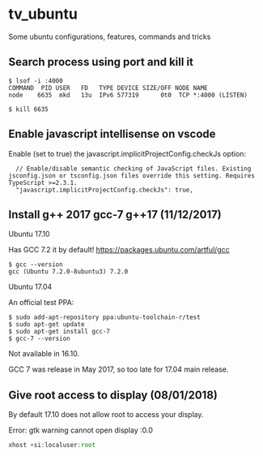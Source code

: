 # **tv_ubuntu**
Some ubuntu configurations, features, commands and tricks

## **Search process using port and kill it**
```
$ lsof -i :4000
COMMAND  PID USER   FD   TYPE DEVICE SIZE/OFF NODE NAME
node    6635  mkd   13u  IPv6 577319      0t0  TCP *:4000 (LISTEN)

$ kill 6635
```
## **Enable javascript intellisense on vscode**

Enable (set to true) the javascript.implicitProjectConfig.checkJs option:

```
  // Enable/disable semantic checking of JavaScript files. Existing jsconfig.json or tsconfig.json files override this setting. Requires TypeScript >=2.3.1.
  "javascript.implicitProjectConfig.checkJs": true,
```

## **Install g++ 2017 gcc-7 g++17 (11/12/2017)**

Ubuntu 17.10

Has GCC 7.2 it by default! https://packages.ubuntu.com/artful/gcc
```
$ gcc --version
gcc (Ubuntu 7.2.0-8ubuntu3) 7.2.0
```

Ubuntu 17.04

An official test PPA:

```
$ sudo add-apt-repository ppa:ubuntu-toolchain-r/test
$ sudo apt-get update
$ sudo apt-get install gcc-7
$ gcc-7 --version
```

Not available in 16.10.

GCC 7 was release in May 2017, so too late for 17.04 main release.

## Give root access to display (08/01/2018)

By default 17.10 does not allow root to access your display.

Error: gtk warning cannot open display :0.0

```javascript
xhost +si:localuser:root 
```
